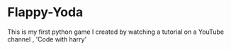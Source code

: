 # Flappy-Yoda
This is my first python game I created by watching a tutorial on a YouTube channel , 'Code with harry'
